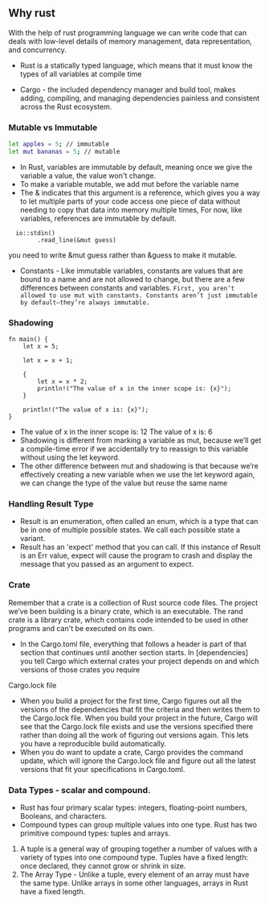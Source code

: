 ## Why rust
With the help of rust programming language we can write code that can deals with low-level details of memory management, data representation, and concurrency.
-  Rust is a statically typed language, which means that it must know the types of all variables at compile time

- Cargo - the included dependency manager and build tool, makes adding, compiling, and managing dependencies painless and consistent across the Rust ecosystem. 

### Mutable vs Immutable

```sh
let apples = 5; // immutable
let mut bananas = 5; // mutable
```
- In Rust, variables are immutable by default, meaning once we give the variable a value, the value won't change.
- To make a variable mutable, we add mut before the variable name
- The & indicates that this argument is a reference, which gives you a way to let multiple parts of your code access one piece of data without needing to copy that data into memory multiple times, For now, like variables, references are immutable by default.
```
  io::stdin()
        .read_line(&mut guess)
```
you need to write &mut guess rather than &guess to make it mutable.
- Constants - Like immutable variables, constants are values that are bound to a name and are not allowed to change, but there are a few differences between constants and variables.
`First, you aren’t allowed to use mut with constants. Constants aren’t just immutable by default—they’re always immutable. `

### Shadowing
```
fn main() {
    let x = 5;

    let x = x + 1;

    {
        let x = x * 2;
        println!("The value of x in the inner scope is: {x}");
    }

    println!("The value of x is: {x}");
}
```
- The value of x in the inner scope is: 12
The value of x is: 6
- Shadowing is different from marking a variable as mut, because we’ll get a compile-time error if we accidentally try to reassign to this variable without using the let keyword.
- The other difference between mut and shadowing is that because we’re effectively creating a new variable when we use the let keyword again, we can change the type of the value but reuse the same name


### Handling Result Type
- Result is an enumeration, often called an enum, which is a type that can be in one of multiple possible states. We call each possible state a variant.
- Result has an 'expect' method that you can call. If this instance of Result is an Err value, expect will cause the program to crash and display the message that you passed as an argument to expect.


### Crate
Remember that a crate is a collection of Rust source code files. The project we’ve been building is a binary crate, which is an executable. The rand crate is a library crate, which contains code intended to be used in other programs and can't be executed on its own.

- In the Cargo.toml file, everything that follows a header is part of that section that continues until another section starts. In [dependencies] you tell Cargo which external crates your project depends on and which versions of those crates you require

Cargo.lock file
- When you build a project for the first time, Cargo figures out all the versions of the dependencies that fit the criteria and then writes them to the Cargo.lock file. When you build your project in the future, Cargo will see that the Cargo.lock file exists and use the versions specified there rather than doing all the work of figuring out versions again. This lets you have a reproducible build automatically.
- When you do want to update a crate, Cargo provides the command update, which will ignore the Cargo.lock file and figure out all the latest versions that fit your specifications in Cargo.toml.

### Data Types - scalar and compound.
- Rust has four primary scalar types: integers, floating-point numbers, Booleans, and characters. 
- Compound types can group multiple values into one type. Rust has two primitive compound types: tuples and arrays.
1) A tuple is a general way of grouping together a number of values with a variety of types into one compound type. Tuples have a fixed length: once declared, they cannot grow or shrink in size.
2) The Array Type - Unlike a tuple, every element of an array must have the same type. Unlike arrays in some other languages, arrays in Rust have a fixed length.